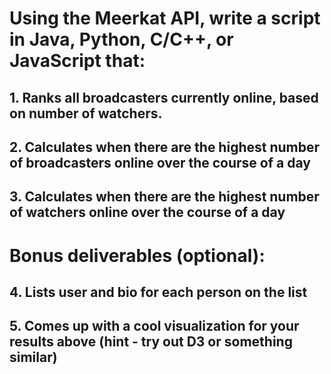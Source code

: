 # Using the Meerkat API, write a script in Java, Python, C/C++, or JavaScript that:

## 1. Ranks all broadcasters currently online, based on number of watchers. 
## 2. Calculates when there are the highest number of broadcasters online over the course of a day 
## 3. Calculates when there are the highest number of watchers online over the course of a day

# Bonus deliverables (optional):

## 4. Lists user and bio for each person on the list 
## 5. Comes up with a cool visualization for your results above (hint - try out D3 or something similar)
